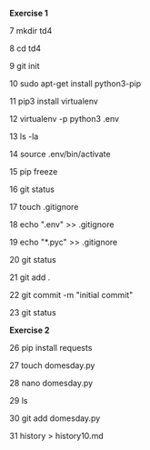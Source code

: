 __Exercise 1__

7 mkdir td4

8 cd td4

9 git init

10 sudo apt-get install python3-pip

11 pip3 install virtualenv

12 virtualenv -p python3 .env

13 ls -la

14 source .env/bin/activate

15 pip freeze

16 git status

17 touch .gitignore

18 echo ".env" >> .gitignore

19 echo "*.pyc" >> .gitignore

20 git status

21 git add .

22 git commit -m "initial commit"

23 git status

__Exercise 2__

26 pip install requests

27 touch domesday.py

28 nano domesday.py

29 ls

30 git add domesday.py

31 history > history10.md
